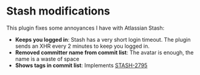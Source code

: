 # Stash modifications

This plugin fixes some annoyances I have with Atlassian Stash:

* **Keeps you logged in**: Stash has a very short login timeout.  The plugin sends an XHR every 2 minutes to keep you logged in.
* **Removed committer name from commit list**: The avatar is enough, the name is a waste of space
* **Shows tags in commit list**: Implements [STASH-2795](https://jira.atlassian.com/browse/STASH-2795)
